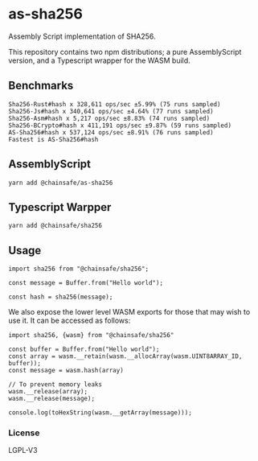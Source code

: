 # as-sha256
Assembly Script implementation of SHA256.

This repository contains two npm distributions; a pure AssemblyScript version, and a Typescript wrapper for the WASM build.

## Benchmarks

```
Sha256-Rust#hash x 328,611 ops/sec ±5.99% (75 runs sampled)
Sha256-Js#hash x 340,641 ops/sec ±4.64% (77 runs sampled)
Sha256-Asm#hash x 5,217 ops/sec ±8.83% (74 runs sampled)
Sha256-BCrypto#hash x 411,191 ops/sec ±9.87% (59 runs sampled)
AS-Sha256#hash x 537,124 ops/sec ±8.91% (76 runs sampled)
Fastest is AS-Sha256#hash
```


## AssemblyScript

`yarn add @chainsafe/as-sha256`

## Typescript Warpper

`yarn add @chainsafe/sha256`

## Usage

```JS
import sha256 from "@chainsafe/sha256";

const message = Buffer.from("Hello world");

const hash = sha256(message);
```

We also expose the lower level WASM exports for those that may wish to use it. It can be accessed as follows:
```JS
import sha256, {wasm} from "@chainsafe/sha256"

const buffer = Buffer.from("Hello world");
const array = wasm.__retain(wasm.__allocArray(wasm.UINT8ARRAY_ID, buffer));
const message = wasm.hash(array)

// To prevent memory leaks
wasm.__release(array);
wasm.__release(message);

console.log(toHexString(wasm.__getArray(message)));
```

### License

LGPL-V3
